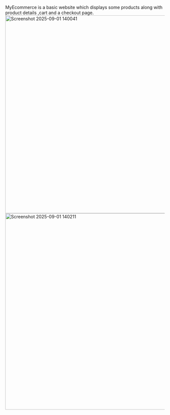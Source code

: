 MyEcommerce is a basic website which displays some products along with product details ,cart and a checkout page.
<img width="1349" height="625" alt="Screenshot 2025-09-01 140041" src="https://github.com/user-attachments/assets/48e151da-80bc-4bed-a471-86ea4d6c5bb5" />
<img width="1340" height="620" alt="Screenshot 2025-09-01 140211" src="https://github.com/user-attachments/assets/9139500a-ec8c-417a-8338-a210a3b046b8" />

